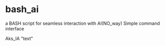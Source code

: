 # bash_ai
a BASH script for seamless interaction with AI(NO_way)
Simple command interface

Aks_IA  "text"
